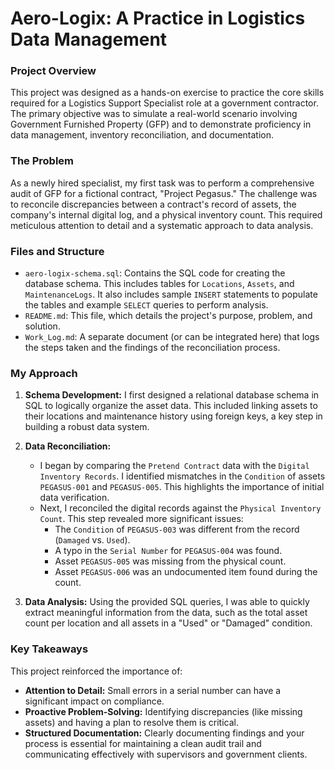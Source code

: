 # Aero-Logix: A Practice in Logistics Data Management

### Project Overview

This project was designed as a hands-on exercise to practice the core skills required for a Logistics Support Specialist role at a government contractor. The primary objective was to simulate a real-world scenario involving Government Furnished Property (GFP) and to demonstrate proficiency in data management, inventory reconciliation, and documentation.

### The Problem

As a newly hired specialist, my first task was to perform a comprehensive audit of GFP for a fictional contract, "Project Pegasus." The challenge was to reconcile discrepancies between a contract's record of assets, the company's internal digital log, and a physical inventory count. This required meticulous attention to detail and a systematic approach to data analysis.

### Files and Structure

* `aero-logix-schema.sql`: Contains the SQL code for creating the database schema. This includes tables for `Locations`, `Assets`, and `MaintenanceLogs`. It also includes sample `INSERT` statements to populate the tables and example `SELECT` queries to perform analysis.
* `README.md`: This file, which details the project's purpose, problem, and solution.
* `Work_Log.md`: A separate document (or can be integrated here) that logs the steps taken and the findings of the reconciliation process.

### My Approach

1.  **Schema Development:** I first designed a relational database schema in SQL to logically organize the asset data. This included linking assets to their locations and maintenance history using foreign keys, a key step in building a robust data system.

2.  **Data Reconciliation:**
    * I began by comparing the `Pretend Contract` data with the `Digital Inventory Records`. I identified mismatches in the `Condition` of assets `PEGASUS-001` and `PEGASUS-005`. This highlights the importance of initial data verification.
    * Next, I reconciled the digital records against the `Physical Inventory Count`. This step revealed more significant issues:
        * The `Condition` of `PEGASUS-003` was different from the record (`Damaged` vs. `Used`).
        * A typo in the `Serial Number` for `PEGASUS-004` was found.
        * Asset `PEGASUS-005` was missing from the physical count.
        * Asset `PEGASUS-006` was an undocumented item found during the count.

3.  **Data Analysis:** Using the provided SQL queries, I was able to quickly extract meaningful information from the data, such as the total asset count per location and all assets in a "Used" or "Damaged" condition.

### Key Takeaways

This project reinforced the importance of:
* **Attention to Detail:** Small errors in a serial number can have a significant impact on compliance.
* **Proactive Problem-Solving:** Identifying discrepancies (like missing assets) and having a plan to resolve them is critical.
* **Structured Documentation:** Clearly documenting findings and your process is essential for maintaining a clean audit trail and communicating effectively with supervisors and government clients.
